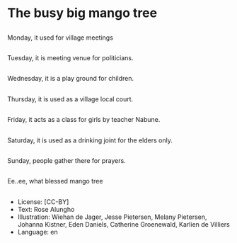 # The busy big mango tree

##
Monday, it used for
village meetings

##
Tuesday, it is meeting venue for
politicians.

##
Wednesday, it is a play ground for
children.

##
Thursday, it is used as a village
local court.

##
Friday, it acts as a class
for girls by teacher
Nabune.

##
Saturday, it is used as a drinking
joint for the elders only.

##
Sunday, people gather there for
prayers.

##
Ee..ee, what blessed mango tree

##
* License: [CC-BY]
* Text: Rose Alungho
* Illustration: Wiehan de Jager, Jesse Pietersen, Melany Pietersen, Johanna Kistner, Eden Daniels, Catherine Groenewald, Karlien de Villiers
* Language: en
